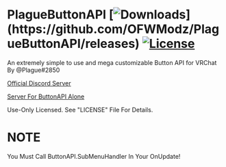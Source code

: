 # PlagueButtonAPI [![Downloads](https://img.shields.io/github/downloads/OFWModz/PlagueButtonAPI/total?color=magenta&label=Latest%20PlagueButtonAPIExample%20Downloads:)](https://github.com/OFWModz/PlagueButtonAPI/releases) [![License](https://img.shields.io/badge/License-Use%20Only-magenta.svg)](https://github.com/OFWModz/PlagueButtonAPI/blob/master/LICENSE)
An extremely simple to use and mega customizable Button API for VRChat By @Plague#2850

[Official Discord Server](http://Krewella.co.uk/Discord)

[Server For ButtonAPI Alone](http://Krewella.co.uk/ButtonAPI)

Use-Only Licensed. See "LICENSE" File For Details.

# NOTE
You Must Call ButtonAPI.SubMenuHandler In Your OnUpdate!
